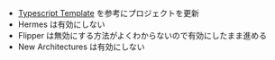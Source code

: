 * [Typescript Template](https://github.com/react-native-community/react-native-template-typescript) を参考にプロジェクトを更新
* Hermes は有効にしない
* Flipper は無効にする方法がよくわからないので有効にしたまま進める
* New Architectures は有効にしない
